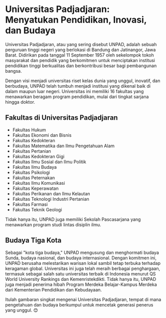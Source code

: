 # Universitas Padjadjaran: Menyatukan Pendidikan, Inovasi, dan Budaya

Universitas Padjadjaran, atau yang sering disebut UNPAD, adalah sebuah perguruan tinggi negeri yang berlokasi di Bandung dan Jatinangor, Jawa Barat. Didirikan pada tanggal 11 September 1957 oleh sekelompok tokoh masyarakat dan pendidik yang berkomitmen untuk menciptakan institusi pendidikan tinggi berkualitas dan berkontribusi besar bagi pembangunan bangsa.

Dengan visi menjadi universitas riset kelas dunia yang unggul, inovatif, dan berbudaya, UNPAD telah tumbuh menjadi institusi yang dikenal baik di dalam maupun luar negeri. Universitas ini memiliki 16 fakultas yang menawarkan beragam program pendidikan, mulai dari tingkat sarjana hingga doktor.

## Fakultas di Universitas Padjadjaran

- Fakultas Hukum
- Fakultas Ekonomi dan Bisnis
- Fakultas Kedokteran
- Fakultas Matematika dan Ilmu Pengetahuan Alam
- Fakultas Pertanian
- Fakultas Kedokteran Gigi
- Fakultas Ilmu Sosial dan Ilmu Politik
- Fakultas Ilmu Budaya
- Fakultas Psikologi
- Fakultas Peternakan
- Fakultas Ilmu Komunikasi
- Fakultas Keperawatan
- Fakultas Perikanan dan Ilmu Kelautan
- Fakultas Teknologi Industri Pertanian
- Fakultas Farmasi
- Fakultas Teknik Geologi

Tidak hanya itu, UNPAD juga memiliki Sekolah Pascasarjana yang menawarkan program studi lintas disiplin ilmu.

## Budaya Tiga Kota

Sebagai "kota tiga budaya," UNPAD mengusung dan menghormati budaya Sunda, budaya nasional, dan budaya internasional. Dengan komitmen ini, UNPAD berusaha melestarikan warisan lokal sambil tetap terbuka terhadap keragaman global. Universitas ini juga telah meraih berbagai penghargaan, termasuk sebagai salah satu universitas terbaik di Indonesia menurut QS World University Rankings dan Kemenristekdikti. Tidak hanya itu, UNPAD juga menjadi penerima hibah Program Merdeka Belajar-Kampus Merdeka dari Kementerian Pendidikan dan Kebudayaan.

Itulah gambaran singkat mengenai Universitas Padjadjaran, tempat di mana pengetahuan dan budaya berkumpul untuk mencetak generasi penerus yang unggul. 😊

